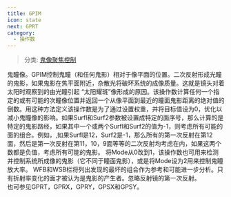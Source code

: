```yaml
---
title: GPIM
icon: state
next: GPRT
category:
  - 操作数
---
```


> 分类: [鬼像聚焦控制](/hb/operands/131/886/  "Zemax 操作数 鬼像聚焦控制")

鬼瞳像。GPIM控制鬼瞳（和任何鬼影）相对于像平面的位置。二次反射形成光瞳的鬼影，如果鬼影在焦平面附近，杂散光将破环系统的成像质量。这就是镜头对着太阳时观察到的由光瞳引起 “太阳耀斑”像形成的原因。该操作数计算任何一个指定的或有可能的次瞳像位置并返回一个从像平面到最近的瞳面鬼影距离的绝对值的倒数。用这种方法定义该操作数是为了通过设置权重，并将目标值设为0，优化以减小鬼瞳像的影响。如果Surfl和Surf2参数被设置成特定的面序号，那么计算的是特定的鬼影路经，如果其中一个或两个Surfl和Surf2的值为-1，则考虑所有可能的面的组合。例如，,如果Surfl是12，Surf2是-1，那么所有的第一次反射在第12面，然后是第一次反射在第11，10，9面等等的二次反射均考虑在内，如果这两个数都是负值，考虑所有可能的鬼影。 
将Mode从0改到1，该操作数也可用来检测并控制系统所成像的鬼影（它不同于瞳面鬼影），或是将Mode设为2用来控制鬼瞳放大率。 
WFB和WSB栏将列出发现的最坏的组合作为参考和可能进一步分析。只有折射率变化的面才被认为是鬼影的产生者。忽略反射镜的第一次反射。  
也可参见GPRT，GPRX，GPRY，GPSX和GPSY。